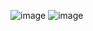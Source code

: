 ![image](https://github.com/SaaraFM/FM/assets/149348061/1e240311-5ea6-47cf-99b8-50991348dc84)
![image](https://github.com/SaaraFM/FM/assets/149348061/d2818675-5559-40b4-9c37-499ede8dd2c8)
